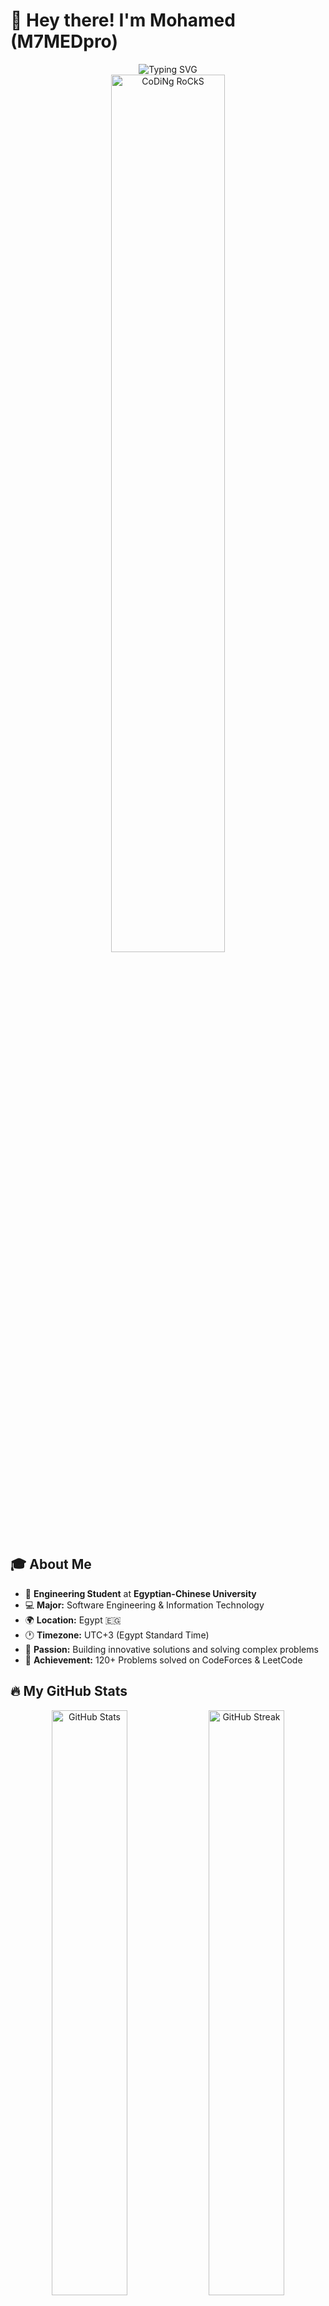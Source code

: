 # 👋 Hey there! I'm Mohamed (M7MEDpro)

<div align="center">
  <img src="https://readme-typing-svg.herokuapp.com?font=Fira+Code&size=30&duration=3000&pause=1000&color=00D9FF&background=00000000&center=true&vCenter=true&width=600&lines=Software+Engineering+Student;Problem+Solver+%26+Developer;Arduino+%26+IoT+Enthusiast;VB.NET+%26+Java+Developer;120%2B+Problems+Solved!" alt="Typing SVG" />
</div>

<div align="center">
  <img src="https://github.com/SP-XD/SP-XD/blob/main/images/dev-working_rounded.gif?raw=true" href="https://github.com/M7MEDpro" alt="CoDiNg RoCkS" width="60%"/>
</div>

## 🎓 About Me

- 🏫 **Engineering Student** at **Egyptian-Chinese University**  
- 💻 **Major:** Software Engineering & Information Technology  
- 🌍 **Location:** Egypt 🇪🇬  
- 🕐 **Timezone:** UTC+3 (Egypt Standard Time)  
- 🎯 **Passion:** Building innovative solutions and solving complex problems  
- 🧩 **Achievement:** 120+ Problems solved on CodeForces & LeetCode  

## 🔥 My GitHub Stats

<div align="center">
  <img width="49%" src="https://github-readme-stats.vercel.app/api?username=M7MEDpro&show_icons=true&theme=radical&hide_border=true&count_private=true" alt="GitHub Stats"/>
  <img width="49%" src="https://github-readme-streak-stats.herokuapp.com/?user=M7MEDpro&theme=radical&hide_border=true" alt="GitHub Streak"/>
</div>

<div align="center">
  <img width="60%" src="https://github-readme-stats.vercel.app/api/top-langs/?username=M7MEDpro&layout=compact&theme=radical&hide_border=true&langs_count=10" alt="Most Used Languages"/>
</div>

## 💻 Tech Stack & Tools

<div align="center">

### Programming Languages
![VB.NET](https://img.shields.io/badge/VB.NET-512BD4?style=for-the-badge&logo=.net&logoColor=white)
![Java](https://img.shields.io/badge/Java-ED8B00?style=for-the-badge&logo=openjdk&logoColor=white)
![C++](https://img.shields.io/badge/C++-00599C?style=for-the-badge&logo=c%2B%2B&logoColor=white)
![Python](https://img.shields.io/badge/Python-3776AB?style=for-the-badge&logo=python&logoColor=white)
![C](https://img.shields.io/badge/C-00599C?style=for-the-badge&logo=c&logoColor=white)

### Databases & Tools
![MySQL](https://img.shields.io/badge/MySQL-005C84?style=for-the-badge&logo=mysql&logoColor=white)
![SQLite](https://img.shields.io/badge/SQLite-07405E?style=for-the-badge&logo=sqlite&logoColor=white)
![MongoDB](https://img.shields.io/badge/MongoDB-4EA94B?style=for-the-badge&logo=mongodb&logoColor=white)
![Git](https://img.shields.io/badge/Git-F05032?style=for-the-badge&logo=git&logoColor=white)
![GitHub](https://img.shields.io/badge/GitHub-100000?style=for-the-badge&logo=github&logoColor=white)
![VS Code](https://img.shields.io/badge/VS_Code-007ACC?style=for-the-badge&logo=visual-studio-code&logoColor=white)

### Minecraft Development
![Spigot](https://img.shields.io/badge/Spigot-ED8106?style=for-the-badge&logo=minecraft&logoColor=white)
![Bukkit](https://img.shields.io/badge/Bukkit-FFA500?style=for-the-badge&logo=minecraft&logoColor=white)
![Paper](https://img.shields.io/badge/Paper-4C9AFF?style=for-the-badge&logo=minecraft&logoColor=white)
![BungeeCord](https://img.shields.io/badge/BungeeCord-FF6B35?style=for-the-badge&logo=minecraft&logoColor=white)

### Data Formats
![JSON](https://img.shields.io/badge/JSON-000000?style=for-the-badge&logo=json&logoColor=white)
![YAML](https://img.shields.io/badge/YAML-CB171E?style=for-the-badge&logo=yaml&logoColor=white)

### Hardware & IoT
![Arduino](https://img.shields.io/badge/Arduino-00979D?style=for-the-badge&logo=arduino&logoColor=white)
![Raspberry Pi](https://img.shields.io/badge/Raspberry%20Pi-A22846?style=for-the-badge&logo=raspberry-pi&logoColor=white)

### Platforms
![Windows](https://img.shields.io/badge/Windows-0078D6?style=for-the-badge&logo=windows&logoColor=white)
![Linux](https://img.shields.io/badge/Linux-FCC624?style=for-the-badge&logo=linux&logoColor=black)

</div>

## 🚀 Featured Projects

<div align="center">
  <a href="https://github.com/M7MEDpro/vbnet-mysql-driver">
    <img src="https://github-readme-stats.vercel.app/api/pin/?username=M7MEDpro&repo=vbnet-mysql-driver&theme=radical&hide_border=true" alt="VB.NET MySQL Driver"/>
  </a>
  <a href="https://github.com/M7MEDpro/Smart-Lighting-System-Manger">
    <img src="https://github-readme-stats.vercel.app/api/pin/?username=M7MEDpro&repo=Smart-Lighting-System-Manger&theme=radical&hide_border=true" alt="Smart Lighting System"/>
  </a>
  <a href="https://github.com/M7MEDpro/Arduino-VB.NET-Serial-Communication-Interface">
    <img src="https://github-readme-stats.vercel.app/api/pin/?username=M7MEDpro&repo=Arduino-VB.NET-Serial-Communication-Interface&theme=radical&hide_border=true" alt="Arduino VB.NET Communication"/>
  </a>
  <a href="https://github.com/M7MEDpro/Player-Info-Tool">
    <img src="https://github-readme-stats.vercel.app/api/pin/?username=M7MEDpro&repo=Player-Info-Tool&theme=radical&hide_border=true" alt="Player Info Tool"/>
  </a>
</div>

## 🏆 Competitive Programming

<div align="center">
  <img src="https://img.shields.io/badge/Solved-120%2B-brightgreen?style=for-the-badge&logo=codeforces&logoColor=white" alt="Problems Solved"/>
  <img src="https://img.shields.io/badge/CodeForces-1F8ACB?style=for-the-badge&logo=codeforces&logoColor=white" alt="CodeForces"/>
  <img src="https://img.shields.io/badge/LeetCode-FFA116?style=for-the-badge&logo=leetcode&logoColor=white" alt="LeetCode"/>
</div>

### 📊 Problem Solving Stats
- 🔥 **120+ Problems** solved across platforms
- 🎯 **Focus Areas:** Data Structures, Algorithms, Dynamic Programming
- 📈 **Continuous Learning:** Daily problem-solving practice

## 📈 Contribution Graph

<div align="center">
  <img src="https://github-readme-activity-graph.vercel.app/graph?username=M7MEDpro&theme=redical&hide_border=true&bg_color=0D1117&color=00D9FF&line=00D9FF&point=FFFFFF" alt="Contribution Graph"/>
</div>

## 🔗 Connect With Me

<div align="center">
  <a href="https://github.com/M7MEDpro">
    <img src="https://img.shields.io/badge/GitHub-100000?style=for-the-badge&logo=github&logoColor=white" alt="GitHub"/>
  </a>
  <a href="mailto:your-email@example.com">
    <img src="https://img.shields.io/badge/Email-D14836?style=for-the-badge&logo=gmail&logoColor=white" alt="Email"/>
  </a>
  <a href="https://linkedin.com/in/your-profile">
    <img src="https://img.shields.io/badge/LinkedIn-0077B5?style=for-the-badge&logo=linkedin&logoColor=white" alt="LinkedIn"/>
  </a>
</div>

## ⚡ Fun Facts

- 🌟 I love building **IoT solutions** that make life easier
- 🎮 Created multiple **Minecraft plugins** using **Spigot/Bukkit/Paper** APIs
- 🤖 Passionate about **Arduino projects** and embedded systems
- 💾 Experience with **MySQL**, **SQLite**, **MongoDB** databases
- 📄 Working with **YAML** and **JSON** configuration files
- 🔌 **BungeeCord** network plugin development
- 📚 Always learning new technologies and frameworks
- 🚀 Working on innovative projects that bridge **hardware and software**

---

<div align="center">
  <img src="https://komarev.com/ghpvc/?username=M7MEDpro&color=blueviolet&style=for-the-badge&label=Profile+Views" alt="Profile Views"/>
</div>

<div align="center">
  <img src="https://readme-typing-svg.herokuapp.com?font=Fira+Code&size=20&duration=3000&pause=1000&color=00D9FF&background=00000000&center=true&vCenter=true&width=600&lines=Thanks+for+visiting+my+profile!;Let's+build+something+amazing+together!;Happy+Coding!+%F0%9F%9A%80" alt="Thanks for visiting"/>
</div>

<div align="center">
  <img src="https://github.com/SP-XD/SP-XD/blob/main/images/dino_rounded.gif?raw=true" href="https://github.com/M7MEDpro" alt="Dino" width="40%"/>
</div>
